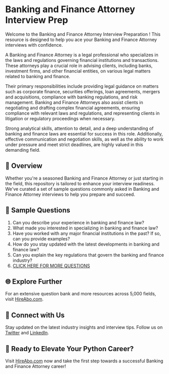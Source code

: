 # Banking and Finance Attorney Interview Prep

Welcome to the Banking and Finance Attorney Interview Preparation ! This resource is designed to help you ace your Banking and Finance Attorney interviews with confidence.

A Banking and Finance Attorney is a legal professional who specializes in the laws and regulations governing financial institutions and transactions. These attorneys play a crucial role in advising clients, including banks, investment firms, and other financial entities, on various legal matters related to banking and finance.

Their primary responsibilities include providing legal guidance on matters such as corporate finance, securities offerings, loan agreements, mergers and acquisitions, compliance with banking regulations, and risk management. Banking and Finance Attorneys also assist clients in negotiating and drafting complex financial agreements, ensuring compliance with relevant laws and regulations, and representing clients in litigation or regulatory proceedings when necessary.

Strong analytical skills, attention to detail, and a deep understanding of banking and finance laws are essential for success in this role. Additionally, effective communication and negotiation skills, as well as the ability to work under pressure and meet strict deadlines, are highly valued in this demanding field.

## 🚀 Overview

Whether you're a seasoned Banking and Finance Attorney or just starting in the field, this repository is tailored to enhance your interview readiness. We've curated a set of sample questions commonly asked in Banking and Finance Attorney interviews to help you prepare and succeed.

## 📝 Sample Questions

1. Can you describe your experience in banking and finance law?
2. What made you interested in specializing in banking and finance law?
3. Have you worked with any major financial institutions in the past? If so, can you provide examples?
4. How do you stay updated with the latest developments in banking and finance law?
5. Can you explain the key regulations that govern the banking and finance industry?
6. [CLICK HERE FOR MORE QUESTIONS](https://hireabo.com/job/9_0_30/Banking%20and%20Finance%20Attorney)

## 🌐 Explore Further

For an extensive question bank and more resources across 5,000 fields, visit [HireAbo.com](https://www.hireabo.com).

## 📱 Connect with Us

Stay updated on the latest industry insights and interview tips. Follow us on [Twitter](https://twitter.com/hireabo) and [LinkedIn](https://www.linkedin.com/in/hire-abo-3609972a8/).

## 🚀 Ready to Elevate Your Python Career?

Visit [HireAbo.com](https://www.hireabo.com) now and take the first step towards a successful Banking and Finance Attorney career!